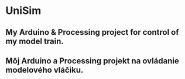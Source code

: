 # UniSim

## My Arduino & Processing project for control of my model train.

## Môj Arduino a Processing projekt na ovládanie modelového vláčiku.